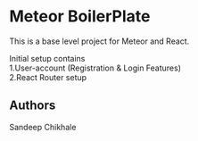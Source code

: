 # Meteor BoilerPlate

This is a base level project for Meteor and React.

Initial setup contains<br/>
1.User-account (Registration & Login Features)<br/>
2.React Router setup

## Authors
Sandeep Chikhale

